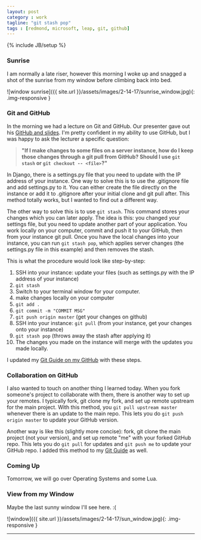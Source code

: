 ```yaml
---
layout: post
category : work
tagline: "git stash pop"
tags : [redmond, microsoft, leap, git, github]
---
```

{% include JB/setup %}

### Sunrise

I am normally a late riser, however this morning I woke up and snagged a shot of the sunrise from my window before climbing back into bed.

![window sunrise]({{ site.url }}/assets/images/2-14-17/sunrise_window.jpg){: .img-responsive }


### Git and GitHub

In the morning we had a lecture on Git and GitHub. Our presenter gave out his [GitHub and slides](https://github.com/paulmey/learngit). I'm pretty confident in my ability to use GitHub, but I was happy to ask the lecturer a specific question: 

> **"If I make changes to some files on a server instance, how do I keep those changes through a git pull from GitHub? Should I use `git stash` or `git checkout -- <file>`?"**


In Django, there is a settings.py file that you need to update with the IP address of your instance. One way to solve this is to use the .gitignore file and add settings.py to it. You can either create the file directly on the instance or add it to .gitignore after your initial clone and git pull after. This method totally works, but I wanted to find out a different way.


The other way to solve this is to use `git stash`. This command stores your changes which you can later apply. The idea is this: you changed your settings file, but you need to update another part of your application. You work locally on your computer, commit and push it to your GitHub, then from your instance git pull. Once you have the local changes into your instance, you can run `git stash pop`, which applies server changes (the settings.py file in this example) and then removes the stash.


This is what the procedure would look like step-by-step: 

1. SSH into your instance: update your files (such as settings.py with the IP address of your instance)
2. `git stash`
3. Switch to your terminal window for your computer.
4. make changes locally on your computer
5. `git add .`
6. `git commit -m "COMMIT MSG"`
7. `git push origin master` (get your changes on github)
8. SSH into your instance: `git pull` (from your instance, get your changes onto your instance)
9. `git stash pop` (throws away the stash after applying it)
10. The changes you made on the instance will merge with the updates you made locally.


I updated my [Git Guide on my GitHub](https://github.com/alex-wap/gitguide) with these steps.


### Collaboration on GitHub


I also wanted to touch on another thing I learned today. When you fork someone's project to collaborate with them, there is another way to set up your remotes. I typically fork, git clone my fork, and set up remote upstream for the main project. With this method, you `git pull upstream master` whenever there is an update to the main repo. This lets you do `git push origin master` to update your GitHub version.


Another way is like this (slightly more concise): fork, git clone the main project (not your version), and set up remote "me" with your forked GitHub repo. This lets you do `git pull` for updates and `git push me` to update your GitHub repo. I added this method to my [Git Guide](https://github.com/alex-wap/gitguide) as well.


### Coming Up

Tomorrow, we will go over Operating Systems and some Lua.


### View from my Window

Maybe the last sunny window I'll see here. :(

![window]({{ site.url }}/assets/images/2-14-17/sun_window.jpg){: .img-responsive }


---

